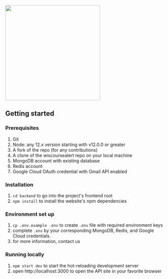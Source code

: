 <img src="https://i.imgur.com/C7ip8f7.png" width="300"/>

## Getting started

### Prerequisites 

1. Git
2. Node: any 12.x version starting with v12.0.0 or greater
3. A fork of the repo (for any contributions)
4. A clone of the wiscoursealert repo on your local machine
5. MongoDB account with existing database
6. Redis account
7. Google Cloud OAuth credential with Gmail API enabled

### Installation

1. `cd backend` to go into the project's frontend root
2. `npm install` to install the website's npm dependencies

### Environment set up

1. `cp .env.example .env` to create `.env` file with required environment keys
2. complete `.env` by your corresponding MongoDB, Redis, and Google Cloud credentials.
3. for more information, contact us

### Running locally

1. `npm start dev` to start the hot-reloading development server
2. open http://localhost:3000 to open the API site in your favorite browser

